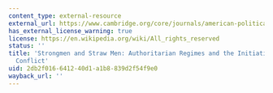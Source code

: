 ```yaml
---
content_type: external-resource
external_url: https://www.cambridge.org/core/journals/american-political-science-review/article/strongmen-and-straw-men-authoritarian-regimes-and-the-initiation-of-international-conflict/4352949B5F1550DD67076468BFB1BB8F
has_external_license_warning: true
license: https://en.wikipedia.org/wiki/All_rights_reserved
status: ''
title: 'Strongmen and Straw Men: Authoritarian Regimes and the Initiation of International
  Conflict'
uid: 2db2f016-6412-40d1-a1b8-839d2f54f9e0
wayback_url: ''
---
```

